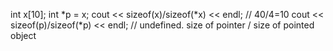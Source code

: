 int x[10];   int *p = x;
cout << sizeof(x)/sizeof(*x) << endl; // 40/4=10
cout << sizeof(p)/sizeof(*p) << endl; // undefined. size of pointer / size of pointed object
